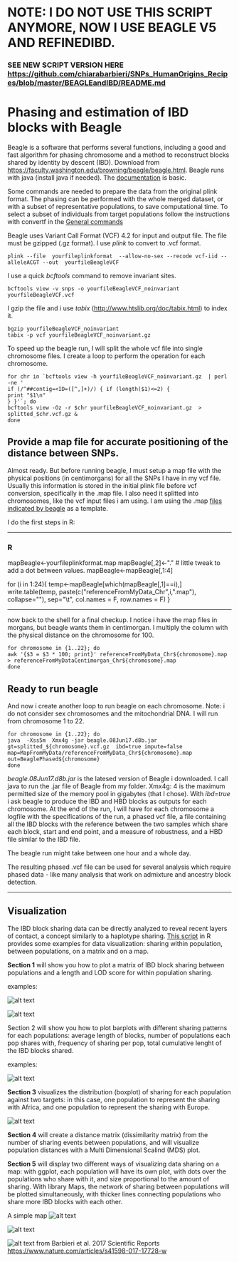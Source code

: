 # NOTE: I DO NOT USE THIS SCRIPT ANYMORE, NOW I USE BEAGLE V5 AND REFINEDIBD.
### SEE NEW SCRIPT VERSION HERE https://github.com/chiarabarbieri/SNPs_HumanOrigins_Recipes/blob/master/BEAGLEandIBD/README.md

# Phasing and estimation of IBD blocks with Beagle

Beagle is a software that performs several functions, including a good and fast algorithm for phasing chromosome and a method to reconstruct blocks shared by identity by descent (IBD).
Download from https://faculty.washington.edu/browning/beagle/beagle.html.  Beagle runs with java (install java if needed). The [documentation](https://faculty.washington.edu/browning/beagle/beagle_4.1_21Jan17.pdf) is basic.

Some commands are needed to prepare the data from the original plink format.
The phasing can be performed with the whole merged dataset, or with a subset of representative populations, to save computational time. To select a subset of individuals from target populations follow the instructions with convertf in the [General commands](https://github.com/chiarabarbieri/SNPs_HumanOrigins_Recipes/blob/master/GeneralCommands.md)

Beagle uses Variant Call Format (VCF) 4.2 for input and output file. The file must be gzipped (.gz format). I use *plink* to convert to .vcf format.

```
plink --file  yourfileplinkformat  --allow-no-sex --recode vcf-iid --alleleACGT --out  yourfileBeagleVCF
```

I use a quick *bcftools* command to remove invariant sites.

```
bcftools view -v snps -o yourfileBeagleVCF_noinvariant yourfileBeagleVCF.vcf
```

I gzip the file and i use *tabix* (http://www.htslib.org/doc/tabix.html) to index it.
```
bgzip yourfileBeagleVCF_noinvariant
tabix -p vcf yourfileBeagleVCF_noinvariant.gz
```
To speed up the beagle run, I will split the whole vcf file into single chromosome files. I create a loop to perform the operation for each chromosome.

```
for chr in `bcftools view -h yourfileBeagleVCF_noinvariant.gz  | perl -ne '
if (/^##contig=<ID=([^,]+)/) { if (length($1)<=2) {
print "$1\n"
} }'`; do
bcftools view -Oz -r $chr yourfileBeagleVCF_noinvariant.gz  > splitted_$chr.vcf.gz &
done
```

## Provide a map file for accurate positioning of the distance between SNPs.
Almost ready. But before running beagle, I must setup a map file with the physical positions (in centimorgans) for all the SNPs I have in my vcf file. Usually this information is stored in the initial plink file before vcf conversion, specifically in the .map file. I also need it splitted into chromosomes, like the vcf input files i am using. I am using the .map [files indicated by beagle](http://bochet.gcc.biostat.washington.edu/beagle/genetic_maps/) as a template.

I do the first steps in R:

-------------------------
### R

mapBeagle<-yourfileplinkformat.map
mapBeagle[,2]<-"."   # little tweak to add a dot between values.
mapBeagle<-mapBeagle[,1:4]

for (i in 1:24){
temp<-mapBeagle[which(mapBeagle[,1]==i),]
write.table(temp, paste(c("referenceFromMyData_Chr",i,".map"), collapse=""), sep="\t",  col.names = F, row.names = F)
}

----------------------------

now back to the shell for a final checkup.
I notice i have the map files in morgans, but beagle wants them in centimorgan. I multiply the column with the physical distance on the chromosome for 100.

```
for chromosome in {1..22}; do
awk '{$3 = $3 * 100; print}' referenceFromMyData_Chr${chromosome}.map > referenceFromMyDataCentimorgan_Chr${chromosome}.map
done
```

## Ready to run beagle

And now i create another  loop to run beagle on each chromosome. Note: i do not consider sex chromosomes and the mitochondrial DNA. I will run from chromosome 1 to 22.

```
for chromosome in {1..22}; do
java  -Xss5m  Xmx4g -jar beagle.08Jun17.d8b.jar gt=splitted_${chromosome}.vcf.gz  ibd=true impute=false map=MapFromMyData/referenceFromMyData_Chr${chromosome}.map out=BeaglePhased${chromosome}
done

```


*beagle.08Jun17.d8b.jar* is the latesed version of Beagle i downloaded. I call java to run the .jar file of Beagle from my folder.
Xmx4g: 4 is the maximum permitted size of the memory pool in gigabytes (that I chose).
With *ibd=true* i ask beagle to produce the IBD and HBD blocks as outputs for each chromosome.
At the end of the run, I will have for each chromosome a logfile with the specifications of the run, a phased vcf file, a file containing all the IBD blocks with the reference between the two samples which share each block, start and end point, and a measure of robustness, and a HBD file similar to the IBD file.

The beagle run might take between one hour and a whole day.

The resulting phased .vcf file can be used for several analysis which require phased data - like many analysis that work on admixture and ancestry block detection.

_________________________________________
## Visualization

The IBD block sharing data can be directly analyzed to reveal recent layers of contact, a concept similarly to a haplotype sharing.
[This script](https://github.com/chiarabarbieri/SNPs_HumanOrigins_Recipes/blob/master/BEAGLE/plotting_IBD_fromBeagle.r) in R provides some examples for data visualization: sharing within population, between populations, on a matrix and on a map.

**Section 1** will show you how to plot a matrix of IBD block sharing between populations and a length and LOD score for within population sharing.

examples:

![alt text](https://github.com/chiarabarbieri/SNPs_HumanOrigins_Recipes/blob/master/BEAGLE/1.1.png)

![alt text](https://github.com/chiarabarbieri/SNPs_HumanOrigins_Recipes/blob/master/BEAGLE/1.2.png)


Section 2 will show you how to plot barplots with different sharing patterns for each populations: average length of blocks, number of populations each pop shares with, frequency of sharing per pop, total cumulative lenght of the IBD blocks shared.

examples:

![alt text](https://github.com/chiarabarbieri/SNPs_HumanOrigins_Recipes/blob/master/BEAGLE/2.png)


**Section 3** visualizes the distribution (boxplot) of sharing for each population against two targets: in this case, one population to represent the sharing with Africa, and one population to represent the sharing with Europe.

![alt text](https://github.com/chiarabarbieri/SNPs_HumanOrigins_Recipes/blob/master/BEAGLE/3.png)


**Section 4** will create a distance matrix (dissimilarity matrix) from the number of sharing events between populations, and will visualize population distances with a Multi Dimensional Scalind (MDS) plot.

**Section 5** will display two different ways of visualizing data sharing on a map: with ggplot, each population will have its own plot, with dots over the populations who share with it, and size proportional to the amount of sharing. With library Maps, the network of sharing between populations will be plotted simultaneously, with thicker lines connecting populations who share more IBD blocks with each other.

A simple map
![alt text](https://github.com/chiarabarbieri/SNPs_HumanOrigins_Recipes/blob/master/BEAGLE/4.1.png)


![alt text](https://github.com/chiarabarbieri/SNPs_HumanOrigins_Recipes/blob/master/BEAGLE/4.png)

![alt text](https://media.springernature.com/lw900/springer-static/image/art%3A10.1038%2Fs41598-017-17728-w/MediaObjects/41598_2017_17728_Fig5_HTML.jpg)
from Barbieri et al. 2017 Scientific Reports https://www.nature.com/articles/s41598-017-17728-w
